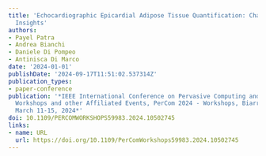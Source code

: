 ```yaml
---
title: 'Echocardiographic Epicardial Adipose Tissue Quantification: Challenges and
  Insights'
authors:
- Payel Patra
- Andrea Bianchi
- Daniele Di Pompeo
- Antinisca Di Marco
date: '2024-01-01'
publishDate: '2024-09-17T11:51:02.537314Z'
publication_types:
- paper-conference
publication: '*IEEE International Conference on Pervasive Computing and Communications
  Workshops and other Affiliated Events, PerCom 2024 - Workshops, Biarritz, France,
  March 11-15, 2024*'
doi: 10.1109/PERCOMWORKSHOPS59983.2024.10502745
links:
- name: URL
  url: https://doi.org/10.1109/PerComWorkshops59983.2024.10502745
---
```

